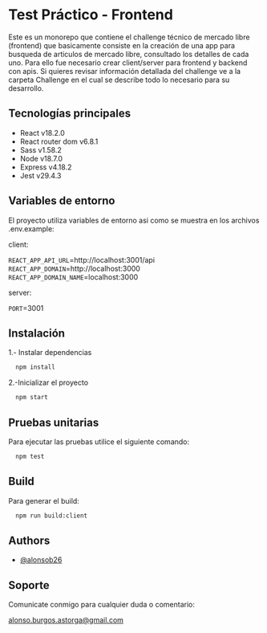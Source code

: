# Test Práctico - Frontend

Este es un monorepo que contiene el challenge técnico de mercado libre (frontend) que basicamente consiste en la creación de una app para busqueda de articulos de mercado libre, consultado los detalles de cada uno. Para ello fue necesario crear client/server para frontend y backend con apis. Si quieres revisar información detallada del challenge ve a la carpeta Challenge en el cual se describe todo lo necesario para su desarrollo.

## Tecnologías principales

- React v18.2.0
- React router dom v6.8.1
- Sass v1.58.2
- Node v18.7.0
- Express v4.18.2
- Jest v29.4.3

## Variables de entorno

El proyecto utiliza variables de entorno asi como se muestra en los archivos .env.example:

client:

`REACT_APP_API_URL`=http://localhost:3001/api
`REACT_APP_DOMAIN`=http://localhost:3000
`REACT_APP_DOMAIN_NAME`=localhost:3000

server:

`PORT`=3001

## Instalación

1.- Instalar dependencias

```bash
  npm install
```

2.-Inicializar el proyecto

```bash
  npm start
```

## Pruebas unitarias

Para ejecutar las pruebas utilice el siguiente comando:

```bash
  npm test
```

## Build

Para generar el build:

```bash
  npm run build:client
```

## Authors

- [@alonsob26](https://www.github.com/alonsob26)

## Soporte

Comunicate conmigo para cualquier duda o comentario:

alonso.burgos.astorga@gmail.com
